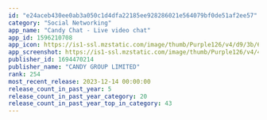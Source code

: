 ```yaml
---
id: "e24aceb430ee0ab3a050c1d4dfa22185ee928286021e564079bf0de51af2ee57"
category: "Social Networking"
app_name: "Candy Chat - Live video chat"
app_id: 1596210708
app_icon: https://is1-ssl.mzstatic.com/image/thumb/Purple126/v4/d9/3b/65/d93b6597-60b4-9144-16ba-15abda2c72f0/AppIcon-0-0-1x_U007emarketing-0-7-0-0-85-220.png/1024x1024bb.png
app_screenshot: https://is1-ssl.mzstatic.com/image/thumb/Purple126/v4/4b/33/be/4b33be27-8aaf-5f1d-3ff0-3361915fa3a8/e2eb1547-3c4b-47ad-99e9-deee5ac8b314_EN_2668_1.jpg/1242x2688bb.png
publisher_id: 1694470214
publisher_name: "CANDY GROUP LIMITED"
rank: 254
most_recent_release: 2023-12-14 00:00:00
release_count_in_past_year: 5
release_count_in_past_year_category: 20
release_count_in_past_year_top_in_category: 43
---
```

